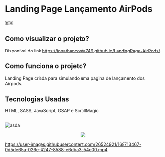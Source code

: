 # Landing Page Lançamento AirPods

🇧🇷
## Como visualizar o projeto?
Disponível do link https://jonathancosta746.github.io/LandingPage-AirPods/

## Como funciona o projeto?
Landing Page criada para simulando uma pagina de lançamento dos Airpods.

## Tecnologias Usadas
HTML, SASS, JavaScript, GSAP e ScrollMagic


##


![asda](https://user-images.githubusercontent.com/26524921/168712725-c25c0d1b-2f87-46ae-b892-3678c71a30b3.png)


<p align="center">
  <img src="https://user-images.githubusercontent.com/26524921/168712859-c4895bbf-9a8c-4b74-9fdd-5b09d230894a.png">
</p>




https://user-images.githubusercontent.com/26524921/168713467-0d5de65a-026e-4247-8588-e6dba3c54c00.mp4


